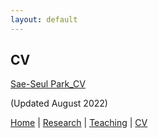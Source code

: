 ```yaml
---
layout: default
---
```


## CV

<a href="https://cmu.box.com/s/lpcv9vhtgph69ebze7r1ym5eahyel4l8" target="_blank"> Sae-Seul Park_CV </a>

(Updated August 2022)

[Home](./index.html) | [Research](./research.html) | [Teaching](./teaching.html) | [CV](./CV.html)  
